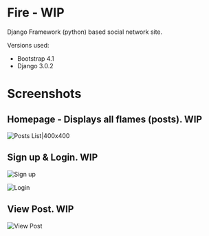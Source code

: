 # Fire - WIP
Django Framework (python) based social network site.

Versions used:

- Bootstrap 4.1
- Django 3.0.2

# Screenshots

## Homepage - Displays all flames (posts). WIP
![Posts List|400x400](https://i.imgur.com/c7HoByu.png)

## Sign up & Login. WIP
![Sign up](https://i.imgur.com/KT1scVo.png)

![Login](https://i.imgur.com/S3j6hn3.png)

## View Post. WIP

![View Post](https://i.imgur.com/MsJl41v.png)
